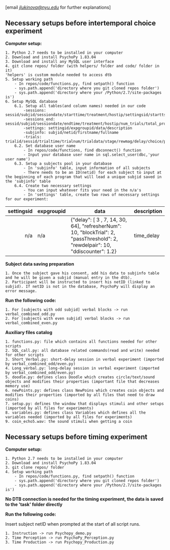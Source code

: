 [email *jlukinova@nyu.edu* for further explanations]
## Necessary setups before intertemporal choice experiment

**Computer setup:**

    1. Python 2.7 needs to be installed in your computer
    2. Download and install PsychoPy 1.83.04
    3. Download and install any MySQL user interface
    4. git clone repos/ folder (with helpers/ folder and code/ folder in it)
    'helpers' is custom module needed to access dtb
    5. Setup working path
        - In repos/code/functions.py, find setpath() function
        - sys.path.append('directory where you git cloned repos folder')
        - sys.path.append('directory where your /Python/2.7/site-packages is')
    6. Setup MySQL database
        6.1. Setup all tables(and column names) needed in our code
            -sessions: sessid/subjid/sessiondate/starttime/treatment/hostip/settingsid/startts
            -sessions_end: sessid/subjid/sessiondate/endtime/treatment/hostip/num_trials/total_profit/settingsid/sessionpay/trialpay/payrew/paydelay/endts/moneyscarcity/timescarcity/hurry/questionnaire
            -settings: settingid/expgroupid/data/description
            -subjinfo: subjid/netid/firstname/fullname
            -trials: trialid/sessid/trialtime/trialnum/trialdata/stage/rewmag/delay/choice/points/smag/sdelay/short_delay/long_delay
        6.2. Set database user name
            - In repos/code/functions, find dbconnect() function
            - Input your database user name in sql.select_user(dbc,'your user name')
        6.3. Setup a subjects pool in your database
            - In 'subjinfo' table, input information of all subjects
            - There needs to be an ID(netid) for each subject to input at the beginning of each program that will lead a unique subjid saved in the 'subjinfo' table
        6.4. Create two necessary settings
            - You can input whatever fits your need in the n/a's 
            - In 'settings' table, create two rows of necessary settings for our experiment:
| settingsid | expgroupid | data                                                                                                                             | description |
|-----------:|------------|----------------------------------------------------------------------------------------------------------------------------------|-------------|
| n/a        | n/a        | {"delay": [ 3 , 7, 14, 30, 64], "refresherNum": 10, "blockTrial": 2, "passThreshold": 2, "rewdelpair": 10, "ddiscounter": 1.2} | time_delay    |            

**Subject data saving preparation**
    
    1. Once the subject gave his consent, add his data to subjinfo table and he will be given a subjid (manual entry in the dtb).
    2. Participant will be instructed to insert his netID (linked to subjid). If netID is not in the database, PsychoPy will display an error message.

**Run the following code:**

    1. For [subjects with odd subjid] verbal blocks -> run verbal_combined_odd.py
    2. For [subjects with even subjid] verbal blocks -> run verbal_combined_even.py

**Auxiliary files catalog**
    
    1. functions.py: file which contains all functions needed for other scripts
    2. SQL_call.py: all database related commands(read and write) needed for other scripts
    3. Short_Verbal.py: short-delay session in verbal experiment (imported by verbal_combined_odd/even.py)
    4. Long_verbal.py: long-delay session in verbal experiment (imported by verbal_combined_odd/even.py)
    5. doodle.py: defines class Doodle which creates circle/text/sound objects and modifies their properties (important file that decreases memory use)
    6. newPoints.py: defines class NewPoins which creates coin objects and modifies their properties (imported by all files that need to draw coins)
    7. setup.py: defines the window that displays stimuli and other setups (imported by all files for experiments)
    8. variables.py: defines class Variables which defines all the variables needed (imported by all files for experiments)
    9. coin_echo5.wav: the sound stimuli when getting a coin
    
## Necessary setups before timing experiment

**Computer setup:**

    1. Python 2.7 needs to be installed in your computer
    2. Download and install PsychoPy 1.83.04
    3. git clone repos/ folder 
    4. Setup working path
        - In repos/code/functions.py, find setpath() function
        - sys.path.append('directory where you git cloned repos folder')
        - sys.path.append('directory where your /Python/2.7/site-packages is')

**No DTB connection is needed for the timing experiment, the data is saved to the 'task' folder directly**

**Run the following code:**

Insert subject netID when prompted at the start of all script runs.

    1. Instruction -> run Psychopy_demo.py
    2. Time Perception -> run PsychoPy_Perception.py
    3. Time Production -> run Psychopy_Production.py